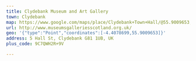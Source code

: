 ```yaml
---
title: Clydebank Museum and Art Gallery
town: Clydebank
map: https://www.google.com/maps/place/Clydebank+Town+Hall/@55.9009653,-4.4078699,17z/data=!3m1!4b1!4m2!3m1!1s0x48884effed87c85b:0xd5d3e5c5fcc75e6
url: http://www.museumsgalleriesscotland.org.uk/
geo: '{"type":"Point","coordinates":[-4.4078699,55.9009653]}'
address: 5 Hall St, Clydebank G81 1UB, UK
plus_code: 9C7QWH2R+9V

---
```


